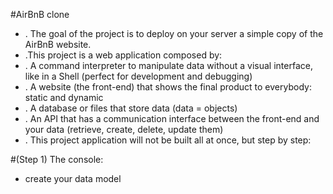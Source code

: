 #AirBnB clone
- . The goal of the project is to deploy on your server a simple copy of the AirBnB website.
- .This project is a web application composed by:
- . A command interpreter to manipulate data without a visual interface, like in a Shell (perfect for development and debugging)
- . A website (the front-end) that shows the final product to everybody: static and dynamic
- . A database or files that store data (data = objects)
- . An API that has a communication interface between the front-end and your data (retrieve, create, delete, update them)
- . This project application will not be built all at once, but step by step:

#(Step 1) The console:

-  create your data model
